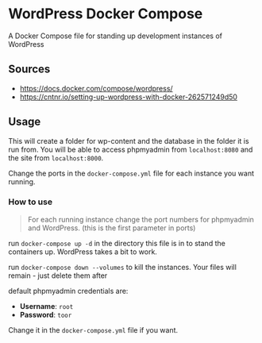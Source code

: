 # WordPress Docker Compose
A Docker Compose file for standing up development instances of WordPress

## Sources  
 - https://docs.docker.com/compose/wordpress/
 - https://cntnr.io/setting-up-wordpress-with-docker-262571249d50

## Usage
This will create a folder for wp-content and the database
in the folder it is run from. You will be able to access 
phpmyadmin from `localhost:8080` and the site from `localhost:8000`.

Change the ports in the `docker-compose.yml` file for each instance
you want running.

### How to use

> For each running instance change the port numbers for 
> phpmyadmin and WordPress. (this is the first parameter in ports)

run `docker-compose up -d` in the directory this file is in 
to stand the containers up. WordPress takes a bit to work.

run `docker-compose down --volumes` to kill the instances. 
Your files will remain - just delete them after

default phpmyadmin credentials are:  
 - **Username**: `root`
 - **Password**: `toor` 
 
Change it in the `docker-compose.yml` file if you want.
